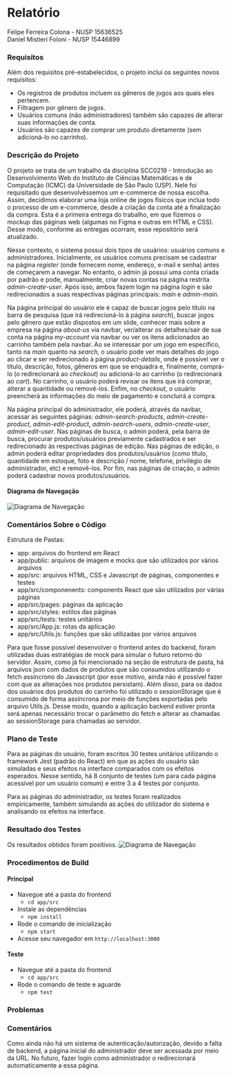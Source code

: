 # Relatório

Felipe Ferreira Colona - NUSP 15636525 </br>
Daniel Mistieri Foloni - NUSP 15446899 </br>

### Requisitos
Além dos requisitos pré-estabelecidos, o projeto inclui os seguintes novos requisitos:
- Os registros de produtos incluem os gêneros de jogos aos quais eles pertencem.
- Filtragem por gênero de jogos.
- Usuários comuns (não administradores) também são capazes de alterar suas informações de conta.
- Usuários são capazes de comprar um produto diretamente (sem adicioná-lo no carrinho).

### Descrição do Projeto
O projeto se trata de um trabalho da disciplina SCC0219 - Introdução ao Desenvolvimento Web do Instituto de Ciências Matemáticas e de Computação (ICMC) da Universidade de São Paulo (USP). Nele foi requisitado que desenvolvêssemos um e-commerce de nossa escolha. Assim, decidimos elaborar uma loja online de jogos físicos que inclua todo o processo de um e-commerce, desde a criação da conta até a finalização da compra. Esta é a primeira entrega do trabalho, em que fizemos o mockup das páginas web (algumas no Figma e outras em HTML e CSS). Desse modo, conforme as entregas ocorram, esse repositório será atualizado.

Nesse contexto, o sistema possui dois tipos de usuários: usuários comuns e administradores. Inicialmente, os usuários comuns precisam se cadastrar na página _register_ (onde fornecem nome, endereço, e-mail e senha) antes de começarem a navegar. No entanto, o admin já possui uma conta criada por padrão e pode, manualmente, criar novas contas na página restrita _admin-create-user_. Após isso, ambos fazem login na página _login_ e são redirecionados a suas respectivas páginas principais: _main_ e _admin-main_. 

Na página principal do usuário ele é capaz de buscar jogos pelo título na barra de pesquisa (que irá redirecioná-lo à página _search_), buscar jogos pelo gênero que estão dispostos em um slide, conhecer mais sobre a empresa na página _about-us_ via navbar, ver/alterar os detalhes/sair de sua conta na página _my-account_ via navbar ou ver os itens adicionados ao carrinho também pela navbar. Ao se interessar por um jogo em específico, tanto na _main_ quanto na _search_, o usuário pode ver mais detalhes do jogo ao clicar e ser redirecionado à página _product-details_, onde é possível ver o título, descrição, fotos, gêneros em que se enquadra e, finalmente, comprá-lo (o redirecionará ao _checkout_) ou adicioná-lo ao carrinho (o redirecionará ao _cart_). No carrinho, o usuário poderá revisar os itens que irá comprar, alterar a quantidade ou removê-los. Enfim, no _checkout_, o usuário preencherá as informações do meio de pagamento e concluirá a compra.

Na página principal do administrador, ele poderá, através da navbar, acessar as seguintes páginas: _admin-search-products_, _admin-create-product_, _admin-edit-product_, _admin-search-users_, _admin-create-user_, _admin-edit-user_. Nas páginas de busca, o admin poderá, pela barra de busca, procurar produtos/usuários previamente cadastrados e ser redirecionado às respectivas páginas de edição. Nas páginas de edição, o admin poderá editar propriedades dos produtos/usuários (como título, quantidade em estoque, foto e descrição / nome, telefone, privilégio de administrador, etc) e removê-los. Por fim, nas páginas de criação, o admin poderá cadastrar novos produtos/usuários. 

#### Diagrama de Navegação
![Diagrama de Navegação](https://raw.github.com/fcolona/TrabalhoWeb/main/figma-mockups/navigation-diagram.svg)


### Comentários Sobre o Código
Estrutura de Pastas:
- app: arquivos do frontend em React
- app/public: arquivos de imagem e mocks que são utilizados por vários arquivos
- app/src: arquivos HTML, CSS e Javascript de páginas, componentes e testes
- app/src/componenents: components React que são utilizados por várias páginas
- app/src/pages: páginas da aplicação
- app/src/styles: estilos das páginas
- app/src/tests: testes unitários
- app/src/App.js: rotas da aplicação
- app/src/Utils.js: funções que são utilizadas por vários arquivos

Para que fosse possível desenvolver o frontend antes do backend, foram utilizadas duas estratégias de mock para simular o futuro retorno do servidor. Assim, como já foi mencionado na seção de estrutura de pasta, há arquivos json com dados de produtos que são consumidos utilizando o fetch assíncrono do Javascript (por esse motivo, ainda não é possível fazer com que as alterações nos produtos persistam). Além disso, para os dados dos usuários dos produtos do carrinho foi utilizado o sessionStorage que é consumido de forma assíncrona por meio de funções exportadas pelo arquivo Utils.js. Desse modo, quando a aplicação backend estiver pronta será apenas necessário trocar o parâmetro do fetch e alterar as chamadas ao sessionStorage para chamadas ao servidor.

### Plano de Teste
Para as páginas do usuário, foram escritos 30 testes unitários utilizando o framework Jest (padrão do React) em que as ações do usuário são simuladas e seus efeitos na interface comparados com os efeitos esperados. Nesse sentido, há 8 conjunto de testes (um para cada página acessível por um usuário comum) e entre 3 a 4 testes por conjunto. 

Para as páginas do administrador, os testes foram realizados empiricamente, também simulando as ações do utilizador do sistema e analisando os efeitos na interface.

### Resultado dos Testes
Os resultados obtidos foram positivos.
![Diagrama de Navegação](https://raw.github.com/fcolona/TrabalhoWeb/main/tests-results.png)

### Procedimentos de Build
#### Principal
- Navegue até a pasta do frontend
    - ```cd app/src```
- Instale as dependências
    - ```npm install```
- Rode o comando de inicialização
    - ```npm start```
- Acesse seu navegador em ```http://localhost:3000```
#### Teste
- Navegue até a pasta do frontend
    - ```cd app/src```
- Rode o comando de teste e aguarde
    - ```npm test```

### Problemas

### Comentários
Como ainda não há um sistema de autenticação/autorização, devido a falta de backend, a página inicial do administrador deve ser acessada por meio da URL. No futuro, fazer login como administrador o redirecionará automaticamente a essa página.